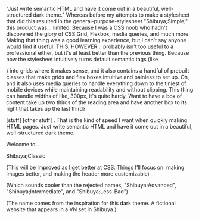 "Just write semantic HTML and have it come out in a beautiful, well-structured dark theme." Whereas before my attempts to make a stylesheet that did this resulted in the general-purpose-stylesheet "Shibuya;Simple," this product was... limited. Because I was a CSS noob who hadn't discovered the glory of CSS Grid, Flexbox, media queries, and much more. Making that thing was a good learning experience, but I can't say anyone would find it useful. THIS, HOWEVER... probably isn't too useful to a professional either, but it's at least better than the previous thing. Because now the stylesheet intuitively turns default semantic tags (like

) into grids where it makes sense, and it also contains a handful of prebuilt classes that make grids and flex boxes intuitive and painless to set up. Oh, and it also uses media queries to handle everything down to the tiniest of mobile devices while maintaining readability and without clipping. This thing can handle widths of like, 300px, it's quite hardy.
Want to have a box of content take up two thirds of the reading area and have another box to its right that takes up the last third?

[stuff] [other stuff] . That is the kind of speed I want when quickly making HTML pages.
Just write semantic HTML and have it come out in a beautiful, well-structured dark theme.

Welcome to...

Shibuya;Classic

(This will be improved as I get better at CSS. Things I'll focus on: making images better, and making the header more customizable)

(Which sounds cooler than the rejected names, "Shibuya;Advanced", "Shibuya;Intermediate", and "Shibuya;Less-Bad")

(The name comes from the inspiration for this dark theme. A fictional website that appears in a VN set in Shibuya.)